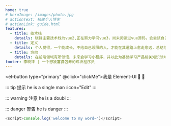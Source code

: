 ```yaml
---
home: true
# heroImage: /images/photo.jpg
# actionText: 搭建个人博客
# actionLink: guide.html
features:
  - title: 技术栈
    details: 晓锋主要技术栈为vue2,正在努力学习vue3，尚未阅读过vue源码，会尝试自己解读源码，理解其编程思想与方法。常用UI组件库为elementUI,并以此为出发点学习包括elementPlus、ant-design等组件库，并以所学，尝试在此建立自己常用组件库
  - title: 定义
    details: 个人觉得，一个能成长，不给自己设限的人，才能在其道路上愈走愈远，总结与沉淀过去，立足与专注现在，才有资格展望与期待未来。投身于it行业，不仅仅需要过硬的技术支持，在与pm、后端、客户、架构沟通，理解需求，分配时间，分析自身技术去满足业务需求的过程同样重要，而不是一味埋头敲代码，才能成长，才能成为行业'前端'。所以不必把自己局限在前端，或许你才是天生的领导者呢~
  - title: 方向
    details: 在前端领域有所领悟，未来会学习小程序，并以此为基础学习产品相关知识领域，并逐渐向业务方面，即产品经理方面过渡，当然，前端架构师更是长远目标，每个it从业者都会为自己完成的作品感到骄傲！
footer: 李晓锋 | 一个想被富婆包养的练块程序员
---
```


<el-button type="primary" @click="clickMe">我是 Element-UI</el-button>
:tada: :100:

::: tip 提示
he is a single man
:icon="Edit"
:::

::: warning 注意
he is a doubi
:::

::: danger 警告
he is danger
:::

```js
<script>console.log('welcome to my word~')</script>
```

<script>
  export default{
    methods: {
      clickMe() {
        this.$message.error('痛...太痛了...')
      }
    },
  }
</script>
